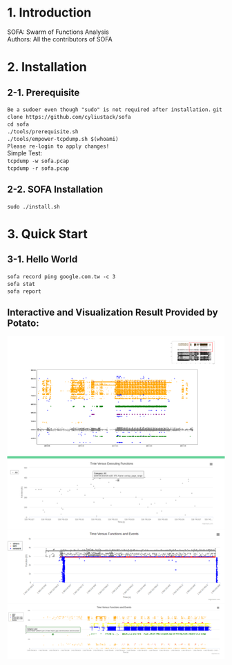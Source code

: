 # 1. Introduction
SOFA: Swarm of Functions Analysis  
Authors: All the contributors of SOFA

# 2. Installation 

## 2-1. Prerequisite
`Be a sudoer even though "sudo" is not required after installation.`
`git clone https://github.com/cyliustack/sofa`  
`cd sofa`  
`./tools/prerequisite.sh`   
`./tools/empower-tcpdump.sh $(whoami)`  
`Please re-login to apply changes!`  
Simple Test:  
`tcpdump -w sofa.pcap`  
`tcpdump -r sofa.pcap`  

## 2-2. SOFA Installation 
`sudo ./install.sh`

# 3. Quick Start 

## 3-1. Hello World 
`sofa record ping google.com.tw -c 3`  
`sofa stat`  
`sofa report`  

 

## Interactive and Visualization Result Provided by Potato:  
![Alt text](./figures/demo.png)
![Alt text](./figures/demo2.png)
![Alt text](./figures/demo3.png)
![Alt text](./figures/demo4.png)





